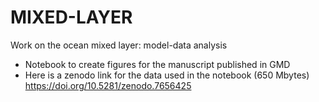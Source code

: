 # MIXED-LAYER
Work on the ocean mixed layer: model-data analysis

- Notebook to create figures for the manuscript published in GMD
- Here is a zenodo link for the data used in the notebook (650 Mbytes)
https://doi.org/10.5281/zenodo.7656425 
